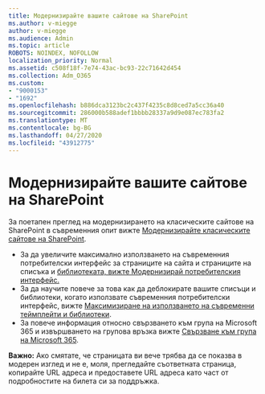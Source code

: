```yaml
---
title: Модернизирайте вашите сайтове на SharePoint
ms.author: v-miegge
author: v-miegge
ms.audience: Admin
ms.topic: article
ROBOTS: NOINDEX, NOFOLLOW
localization_priority: Normal
ms.assetid: c508f18f-7e74-43ac-bc93-22c71642d454
ms.collection: Adm_O365
ms.custom:
- "9000153"
- "1692"
ms.openlocfilehash: b886dca3123bc2c437f4235c8d8ced7a5cc36a40
ms.sourcegitcommit: 286000b588adef1bbbb28337a9d9e087ec783fa2
ms.translationtype: MT
ms.contentlocale: bg-BG
ms.lasthandoff: 04/27/2020
ms.locfileid: "43912775"
---
```

# <a name="modernize-your-sharepoint-sites"></a>Модернизирайте вашите сайтове на SharePoint

За поетапен преглед на модернизирането на класическите сайтове на SharePoint в съвременния опит вижте [Модернизирайте класическите сайтове на SharePoint](https://docs.microsoft.com/sharepoint/dev/transform/modernize-classic-sites).

* За да увеличите максимално използването на съвременния потребителски интерфейс за страниците на сайта и страниците на списъка и [библиотеката, вижте Модернизирай потребителския интерфейс.](https://docs.microsoft.com/sharepoint/dev/transform/modernize-userinterface)
* За да научите повече за това как да деблокирате вашите списъци и библиотеки, когато използвате съвременния потребителски интерфейс, вижте [Максимизиране на използването на съвременни теймплейти и библиотеки](https://docs.microsoft.com/sharepoint/dev/transform/modernize-userinterface-lists-and-libraries).
* За повече информация относно свързването към група на Microsoft 365 и извършването на групова връзка вижте [Свързване към група на Microsoft 365](https://docs.microsoft.com/sharepoint/dev/transform/modernize-connect-to-office365-group).

**Важно:** Ако смятате, че страницата ви вече трябва да се показва в модерен изглед и не е, моля, прегледайте съответната страница, копирайте URL адреса и предоставете URL адреса като част от подробностите на билета си за поддръжка.
